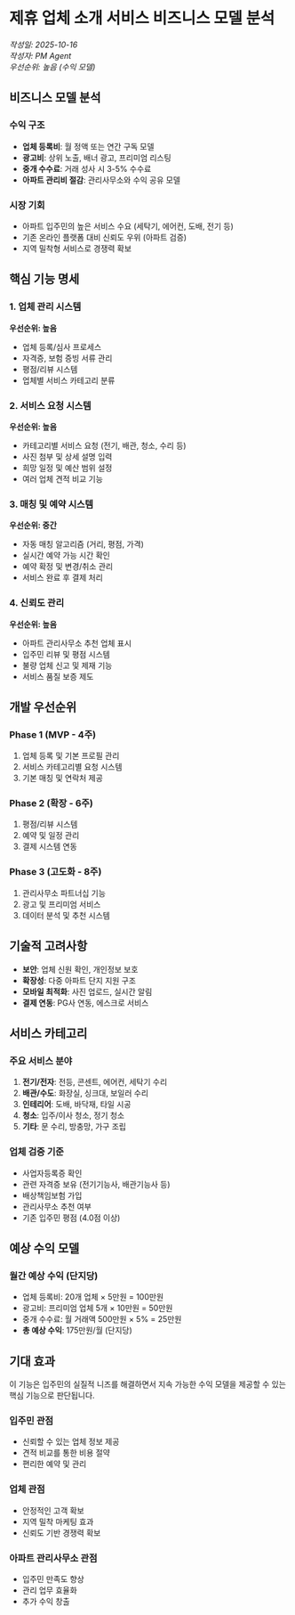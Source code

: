 # 제휴 업체 소개 서비스 비즈니스 모델 분석

*작성일: 2025-10-16*  
*작성자: PM Agent*  
*우선순위: 높음 (수익 모델)*

## 비즈니스 모델 분석

### 수익 구조
- **업체 등록비**: 월 정액 또는 연간 구독 모델
- **광고비**: 상위 노출, 배너 광고, 프리미엄 리스팅
- **중개 수수료**: 거래 성사 시 3-5% 수수료
- **아파트 관리비 절감**: 관리사무소와 수익 공유 모델

### 시장 기회
- 아파트 입주민의 높은 서비스 수요 (세탁기, 에어컨, 도배, 전기 등)
- 기존 온라인 플랫폼 대비 신뢰도 우위 (아파트 검증)
- 지역 밀착형 서비스로 경쟁력 확보

## 핵심 기능 명세

### 1. 업체 관리 시스템
**우선순위: 높음**
- 업체 등록/심사 프로세스
- 자격증, 보험 증빙 서류 관리
- 평점/리뷰 시스템
- 업체별 서비스 카테고리 분류

### 2. 서비스 요청 시스템
**우선순위: 높음**
- 카테고리별 서비스 요청 (전기, 배관, 청소, 수리 등)
- 사진 첨부 및 상세 설명 입력
- 희망 일정 및 예산 범위 설정
- 여러 업체 견적 비교 기능

### 3. 매칭 및 예약 시스템
**우선순위: 중간**
- 자동 매칭 알고리즘 (거리, 평점, 가격)
- 실시간 예약 가능 시간 확인
- 예약 확정 및 변경/취소 관리
- 서비스 완료 후 결제 처리

### 4. 신뢰도 관리
**우선순위: 높음**
- 아파트 관리사무소 추천 업체 표시
- 입주민 리뷰 및 평점 시스템
- 불량 업체 신고 및 제재 기능
- 서비스 품질 보증 제도

## 개발 우선순위

### Phase 1 (MVP - 4주)
1. 업체 등록 및 기본 프로필 관리
2. 서비스 카테고리별 요청 시스템
3. 기본 매칭 및 연락처 제공

### Phase 2 (확장 - 6주)
1. 평점/리뷰 시스템
2. 예약 및 일정 관리
3. 결제 시스템 연동

### Phase 3 (고도화 - 8주)
1. 관리사무소 파트너십 기능
2. 광고 및 프리미엄 서비스
3. 데이터 분석 및 추천 시스템

## 기술적 고려사항

- **보안**: 업체 신원 확인, 개인정보 보호
- **확장성**: 다중 아파트 단지 지원 구조
- **모바일 최적화**: 사진 업로드, 실시간 알림
- **결제 연동**: PG사 연동, 에스크로 서비스

## 서비스 카테고리

### 주요 서비스 분야
1. **전기/전자**: 전등, 콘센트, 에어컨, 세탁기 수리
2. **배관/수도**: 화장실, 싱크대, 보일러 수리
3. **인테리어**: 도배, 바닥재, 타일 시공
4. **청소**: 입주/이사 청소, 정기 청소
5. **기타**: 문 수리, 방충망, 가구 조립

### 업체 검증 기준
- 사업자등록증 확인
- 관련 자격증 보유 (전기기능사, 배관기능사 등)
- 배상책임보험 가입
- 관리사무소 추천 여부
- 기존 입주민 평점 (4.0점 이상)

## 예상 수익 모델

### 월간 예상 수익 (단지당)
- 업체 등록비: 20개 업체 × 5만원 = 100만원
- 광고비: 프리미엄 업체 5개 × 10만원 = 50만원
- 중개 수수료: 월 거래액 500만원 × 5% = 25만원
- **총 예상 수익**: 175만원/월 (단지당)

## 기대 효과

이 기능은 입주민의 실질적 니즈를 해결하면서 지속 가능한 수익 모델을 제공할 수 있는 핵심 기능으로 판단됩니다.

### 입주민 관점
- 신뢰할 수 있는 업체 정보 제공
- 견적 비교를 통한 비용 절약
- 편리한 예약 및 관리

### 업체 관점
- 안정적인 고객 확보
- 지역 밀착 마케팅 효과
- 신뢰도 기반 경쟁력 확보

### 아파트 관리사무소 관점
- 입주민 만족도 향상
- 관리 업무 효율화
- 추가 수익 창출
